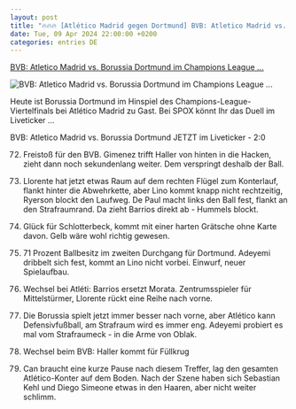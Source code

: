 ```yaml
---
layout: post
title: "🔥🔥🔥 [Atlético Madrid gegen Dortmund] BVB: Atletico Madrid vs. Borussia Dortmund im Champions League ..."
date: Tue, 09 Apr 2024 22:00:00 +0200
categories: entries DE
---
```

[BVB: Atletico Madrid vs. Borussia Dortmund im Champions League ...](https://www.spox.com/de/sport/fussball/championsleague/2404/Artikel/bvb-atletico-madrid-vs-borussia-dortmund-im-champions-league-viertelfinale-heute-im-liveticker.html)

![BVB: Atletico Madrid vs. Borussia Dortmund im Champions League ...](https://www.spox.com/de/sport/fussball/championsleague/2404/Bilder/atleti-bvb-depaul-jubel.jpg)

Heute ist Borussia Dortmund im Hinspiel des Champions-League-Viertelfinals bei Atlético Madrid zu Gast. Bei SPOX könnt Ihr das Duell im Liveticker ...

BVB: Atletico Madrid vs. Borussia Dortmund JETZT im Liveticker - 2:0

72. Freistoß für den BVB. Gimenez trifft Haller von hinten in die Hacken, zieht dann noch sekundenlang weiter. Dem verspringt deshalb der Ball.

70. Llorente hat jetzt etwas Raum auf dem rechten Flügel zum Konterlauf, flankt hinter die Abwehrkette, aber Lino kommt knapp nicht rechtzeitig, Ryerson blockt den Laufweg. De Paul macht links den Ball fest, flankt an den Strafraumrand. Da zieht Barrios direkt ab - Hummels blockt.

67. Glück für Schlotterbeck, kommt mit einer harten Grätsche ohne Karte davon. Gelb wäre wohl richtig gewesen.

66. 71 Prozent Ballbesitz im zweiten Durchgang für Dortmund. Adeyemi dribbelt sich fest, kommt an Lino nicht vorbei. Einwurf, neuer Spielaufbau.

64. Wechsel bei Atléti: Barrios ersetzt Morata. Zentrumsspieler für Mittelstürmer, Llorente rückt eine Reihe nach vorne.

62. Die Borussia spielt jetzt immer besser nach vorne, aber Atlético kann Defensivfußball, am Strafraum wird es immer eng. Adeyemi probiert es mal vom Strafraumeck - in die Arme von Oblak.

60. Wechsel beim BVB: Haller kommt für Füllkrug

59. Can braucht eine kurze Pause nach diesem Treffer, lag den gesamten Atlético-Konter auf dem Boden. Nach der Szene haben sich Sebastian Kehl und Diego Simeone etwas in den Haaren, aber nicht weiter schlimm.

